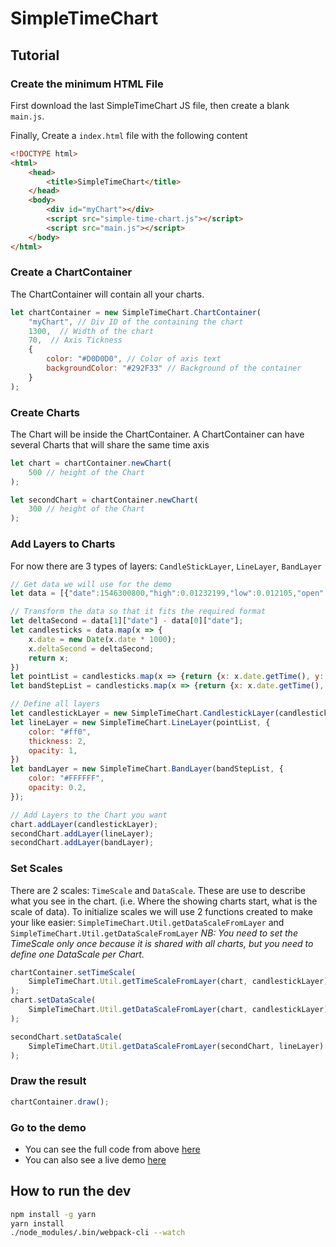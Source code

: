 # SimpleTimeChart

## Tutorial


### Create the minimum HTML File

First download the last SimpleTimeChart JS file, then create a blank `main.js`.

Finally, Create a `index.html` file with the following content

```HTML
<!DOCTYPE html>
<html>
    <head>
        <title>SimpleTimeChart</title>
    </head>
    <body>
        <div id="myChart"></div>
        <script src="simple-time-chart.js"></script>
        <script src="main.js"></script>
    </body>
</html>
```

### Create a ChartContainer

The ChartContainer will contain all your charts.


```javascript
let chartContainer = new SimpleTimeChart.ChartContainer(
    "myChart", // Div ID of the containing the chart
    1300,  // Width of the chart
    70,  // Axis Tickness
    {
        color: "#D0D0D0", // Color of axis text
        backgroundColor: "#292F33" // Background of the container
    }
);
```

### Create Charts

The Chart will be inside the ChartContainer. A ChartContainer can have several Charts that will share the same time axis


```javascript
let chart = chartContainer.newChart(
    500 // height of the Chart
);

let secondChart = chartContainer.newChart(
    300 // height of the Chart
);
```

### Add Layers to Charts

For now there are 3 types of layers: `CandleStickLayer`, `LineLayer`, `BandLayer`

```javascript
// Get data we will use for the demo
let data = [{"date":1546300800,"high":0.01232199,"low":0.012105,"open":0.01227412,"close":0.01224702,"volume":11.47474031,"quoteVolume":938.52999477,"weightedAverage":0.01222629}, ...]

// Transform the data so that it fits the required format
let deltaSecond = data[1]["date"] - data[0]["date"];
let candlesticks = data.map(x => {
    x.date = new Date(x.date * 1000);
    x.deltaSecond = deltaSecond;
    return x;
})
let pointList = candlesticks.map(x => {return {x: x.date.getTime(), y: x.weightedAverage}});
let bandStepList = candlesticks.map(x => {return {x: x.date.getTime(), top: x.high, bottom:x.low}});

// Define all layers
let candlestickLayer = new SimpleTimeChart.CandlestickLayer(candlesticks);
let lineLayer = new SimpleTimeChart.LineLayer(pointList, {
    color: "#ff0",
    thickness: 2,
    opacity: 1,
})
let bandLayer = new SimpleTimeChart.BandLayer(bandStepList, {
    color: "#FFFFFF",
    opacity: 0.2,
});

// Add Layers to the Chart you want
chart.addLayer(candlestickLayer);
secondChart.addLayer(lineLayer);
secondChart.addLayer(bandLayer);
```

### Set Scales

There are 2 scales: `TimeScale` and `DataScale`. These are use to describe what you see in the chart. (i.e. Where the showing charts start, what is the scale of data).
To initialize scales we will use 2 functions created to make your like easier: `SimpleTimeChart.Util.getDataScaleFromLayer` and `SimpleTimeChart.Util.getDataScaleFromLayer`
*NB: You need to set the TimeScale only once because it is shared with all charts, but you need to define one DataScale per Chart.*

```javascript
chartContainer.setTimeScale(
    SimpleTimeChart.Util.getTimeScaleFromLayer(chart, candlestickLayer)
);
chart.setDataScale(
    SimpleTimeChart.Util.getDataScaleFromLayer(chart, candlestickLayer)
);

secondChart.setDataScale(
    SimpleTimeChart.Util.getDataScaleFromLayer(secondChart, lineLayer)
);
```

### Draw the result

```javascript
chartContainer.draw();
```


### Go to the demo

- You can see the full code from above [here](https://github.com/TEDmk/SimpleTimeChart/blob/master/www/main.js)
- You can also see a live demo [here](https://tedmk.github.io/SimpleTimeChart/www/index.html)

## How to run the dev

```bash
npm install -g yarn
yarn install
./node_modules/.bin/webpack-cli --watch
```


